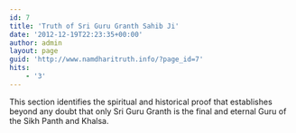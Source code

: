 ```yaml
---
id: 7
title: 'Truth of Sri Guru Granth Sahib Ji'
date: '2012-12-19T22:23:35+00:00'
author: admin
layout: page
guid: 'http://www.namdharitruth.info/?page_id=7'
hits:
    - '3'
---
```


This section identifies the spiritual and historical proof that establishes beyond any doubt that only Sri Guru Granth is the final and eternal Guru of the Sikh Panth and Khalsa.